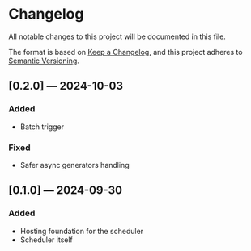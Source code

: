 # Changelog

All notable changes to this project will be documented in this file.

The format is based on [Keep a Changelog](https://keepachangelog.com/en/1.0.0/),
and this project adheres to [Semantic Versioning](https://semver.org/spec/v2.0.0.html).

## [0.2.0] — 2024-10-03

### Added

- Batch trigger

### Fixed

- Safer async generators handling

## [0.1.0] — 2024-09-30

### Added

- Hosting foundation for the scheduler
- Scheduler itself
